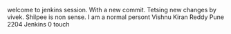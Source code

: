welcome to jenkins session. With a new commit. Tetsing new changes by vivek. Shilpee is non sense. I am a normal persont Vishnu Kiran Reddy
Pune
2204
Jenkins
0 touch
